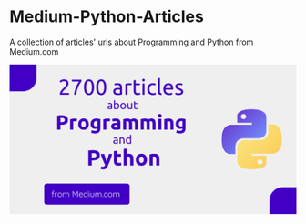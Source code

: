# Medium-Python-Articles
A collection of articles' urls about Programming and Python from Medium.com

![medium_python_articles.png)](medium_python_articles.png)
